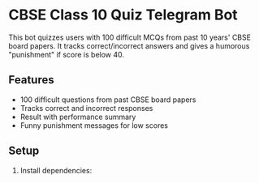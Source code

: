 # CBSE Class 10 Quiz Telegram Bot

This bot quizzes users with 100 difficult MCQs from past 10 years' CBSE board papers. It tracks correct/incorrect answers and gives a humorous "punishment" if score is below 40.

## Features

- 100 difficult questions from past CBSE board papers
- Tracks correct and incorrect responses
- Result with performance summary
- Funny punishment messages for low scores

## Setup

1. Install dependencies:
